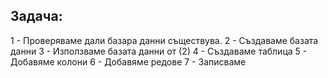 ## Задача:

1 - Проверяваме дали базара данни съществува.
2 - Създаваме базата данни
3 - Използваме базата данни от (2)
4 - Създаваме таблица
5 - Добавяме колони
6 - Добавяме редове
7 - Записваме